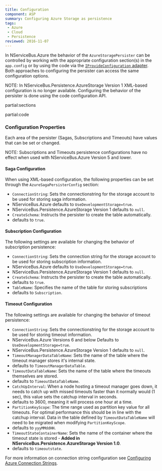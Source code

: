 ```yaml
---
title: Configuration
component: ASP
summary: Configuring Azure Storage as persistence
tags:
 - Azure
 - Cloud
 - Persistence
reviewed: 2016-11-07
---
```


In NServiceBus.Azure the behavior of the `AzureStoragePersister` can be controlled by working with the appropriate configuration section(s) in the `app.config` or by using the code via the [`IProvideConfiguration` adapter](/nservicebus/hosting/custom-configuration-providers.md). Both approaches to configuring the persister can access the same configuration options.

NOTE: In NServiceBus.Persistence.AzureStorage Version 1 XML-based configuration is no longer available. Configuring the behavior of the persister is done using the code configuration API.

partial:sections

partial:code

### Configuration Properties

Each area of the persister (Sagas, Subscriptions and Timeouts) have values that can be set or changed.

NOTE: Subscriptions and Timeouts persistence configurations have no effect when used with NServiceBus.Azure Version 5 and lower.


#### Saga Configuration
 
When using XML-based configuration, the following properties can be set through the `AzureSagaPersisterConfig` section:

 * `ConnectionString`: Sets the connectionstring for the storage account to be used for storing saga information.
  * NServiceBus.Azure defaults to `UseDevelopmentStorage=true`.
  * NServiceBus.Persistence.AzureStorage Version 1 defaults to `null`.
 * `CreateSchema`: Instructs the persister to create the table automatically.
  * defaults to `true`.


#### Subscription Configuration

The following settings are available for changing the behavior of subscription persistence:

 * `ConnectionString`: Sets the connection string for the storage account to be used for storing subscription information.
  * NServiceBus.Azure defaults to `UseDevelopmentStorage=true`.
  * NServiceBus.Persistence.AzureStorage Version 1 defaults to `null`.
 * `CreateSchema`: Instructs the persister to create the table automatically.
  * defaults to `true`.
 * `TableName`: Specifies the name of the table for storing subscriptions
  * defaults to `Subscription`.


#### Timeout Configuration

The following settings are available for changing the behavior of timeout persistence:

 * `ConnectionString`: Sets the connectionstring for the storage account to be used for storing timeout information.
  * NServiceBus.Azure Versions 6 and below Defaults to `UseDevelopmentStorage=true`.
  * NServiceBus.Persistence.AzureStorage Version 1 defaults to `null`.
 * `TimeoutManagerDataTableName`: Sets the name of the table where the timeout manager stores it's internal state.
  * defaults to `TimeoutManagerDataTable`.
 * `TimeoutDataTableName`: Sets the name of the table where the timeouts themselves are stored.
  * defaults to `TimeoutDataTableName`.
 * `CatchUpInterval`: When a node hosting a timeout manager goes down, it needs to catch up with missed timeouts faster than it normally would (1 sec), this value  sets the catchup interval in seconds.
  * defaults to 3600, meaning it will process one hour at a time.
 * `PartitionKeyScope`: The time range used as partition key value for all timeouts. For optimal performance this should be in line with the catchup interval. Data in the table defined by `TimeoutDataTableName` will need to be migrated when modifying `PartitionKeyScope`.
  * defaults to `yyyMMddHH`.
 * `TimeoutStateContainerName`: Sets the name of the container where the timeout state is stored - **Added in NServiceBus.Persistence.AzureStorage Version 1.0**.
  * defaults to `timeoutstate`.

For more information on connection string configuration see [Configuring Azure Connection Strings](https://azure.microsoft.com/en-us/documentation/articles/storage-configure-connection-string/).